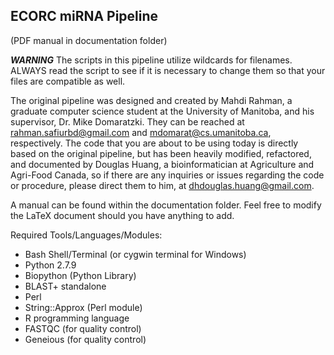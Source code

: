 ECORC miRNA Pipeline
-------
(PDF manual in documentation folder) 

***WARNING***
The scripts in this pipeline utilize wildcards for filenames. ALWAYS read the script to see if it is necessary to change them so that your files are compatible as well. 

The original pipeline was designed and created by Mahdi Rahman, a graduate computer science student at the University of Manitoba, and his supervisor, Dr. Mike Domaratzki. They can be reached at rahman.safiurbd@gmail.com
and mdomarat@cs.umanitoba.ca, respectively. The code that you are about to be using today is directly based on the original pipeline, but has been heavily modified, refactored, and documented by Douglas Huang, a bioinformatician at Agriculture and Agri-Food Canada, so if there are any inquiries or issues regarding the code or procedure, please direct them to him, at dhdouglas.huang@gmail.com. 

A manual can be found within the documentation folder. Feel free to modify the LaTeX document should you have anything to add.

Required Tools/Languages/Modules:
- Bash Shell/Terminal (or cygwin terminal for Windows)
- Python 2.7.9
- Biopython (Python Library)
- BLAST+ standalone
- Perl
- String::Approx (Perl module)
- R programming language
- FASTQC (for quality control)
- Geneious (for quality control)
